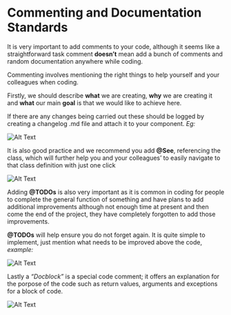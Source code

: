 # Commenting and Documentation Standards
It is very important to add comments to your code, although it seems like a straightforward task comment **doesn’t** mean add a bunch of comments and random documentation anywhere while coding.

Commenting involves mentioning the right things to help yourself and your colleagues when coding. 

Firstly, we should describe **what** we are creating, **why** we are creating it and **what** our main **goal** is that we would like to achieve here. 

If there are any changes being carried out these should be logged by creating a changelog .md file and attach it to your component. *Eg:*

   ![Alt Text](https://lhuria94.github.io/assets/img/2017-07-26-coding-standards-that-matter/changelog.png)


It is also good practice and we recommend you add **@See**, referencing the class, which will further help you and your colleagues’ to easily navigate to that class definition with just one click



![Alt Text](https://lhuria94.github.io/assets/img/2017-07-26-coding-standards-that-matter/fn-referencing.png)

Adding **@TODOs** is also very important as it is common in coding for people to complete the general function of something and have plans to add additional improvements although not enough time at present and then come the end of the project, they have completely forgotten to add those improvements. 

**@TODOs** will help ensure you do not forget again. It is quite simple to implement, just mention what needs to be improved above the code, *example:*


![Alt Text](https://lhuria94.github.io/assets/img/2017-07-26-coding-standards-that-matter/todo-example.png)


Lastly a *“Docblock”* is a special code comment; it offers an explanation for the porpose of the code such as return values, arguments and exceptions for a block of code.


![Alt Text](https://lhuria94.github.io/assets/img/2017-07-26-coding-standards-that-matter/docblock-example.png)
